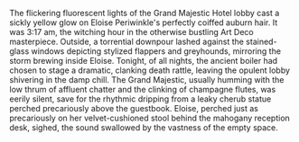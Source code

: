 The flickering fluorescent lights of the Grand Majestic Hotel lobby cast a sickly yellow glow on Eloise Periwinkle's perfectly coiffed auburn hair.  It was 3:17 am, the witching hour in the otherwise bustling Art Deco masterpiece. Outside, a torrential downpour lashed against the stained-glass windows depicting stylized flappers and greyhounds, mirroring the storm brewing inside Eloise.  Tonight, of all nights, the ancient boiler had chosen to stage a dramatic, clanking death rattle, leaving the opulent lobby shivering in the damp chill.  The Grand Majestic, usually humming with the low thrum of affluent chatter and the clinking of champagne flutes, was eerily silent, save for the rhythmic dripping from a leaky cherub statue perched precariously above the guestbook. Eloise, perched just as precariously on her velvet-cushioned stool behind the mahogany reception desk, sighed, the sound swallowed by the vastness of the empty space.
